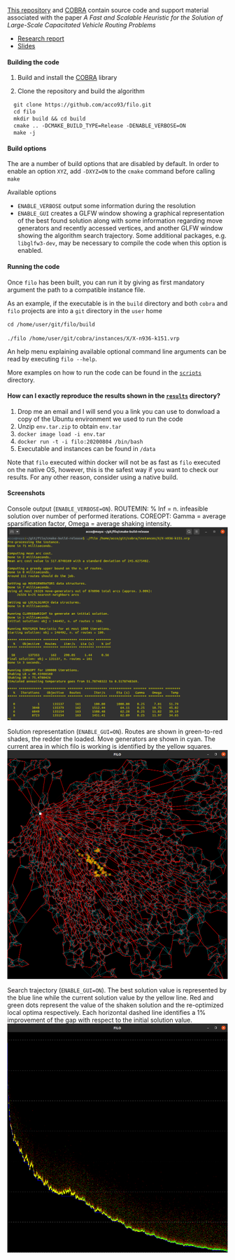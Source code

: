 [This repository](https://github.com/acco93/filo) and [COBRA](https://github.com/acco93/cobra) contain source code and support material associated with the paper *A Fast and Scalable Heuristic for the Solution of Large-Scale Capacitated Vehicle Routing Problems*
- [Research report](https://github.com/acco93/filo/blob/master/docs/report.pdf)
- [Slides](https://github.com/acco93/filo/blob/master/docs/slides.pdf)

#### Building the code

1. Build and install the [COBRA](https://github.com/acco93/cobra) library

2. Clone the repository and build the algorithm

```
  git clone https://github.com/acco93/filo.git
  cd filo
  mkdir build && cd build
  cmake .. -DCMAKE_BUILD_TYPE=Release -DENABLE_VERBOSE=ON
  make -j
```

#### Build options

The are a number of build options that are disabled by default.
In order to enable an option `XYZ`, add `-DXYZ=ON` to the `cmake` command before calling `make`

Available options

* `ENABLE_VERBOSE` output some information during the resolution
* `ENABLE_GUI` creates a GLFW window showing a graphical representation of the best found solution along with some information regarding move generators and recently accessed vertices, and another GLFW window showing the algorithm search trajectory. Some additional packages, e.g. `libglfw3-dev`, may be necessary to compile the code when this option is enabled.

#### Running the code

Once `filo` has been built, you can run it by giving as first mandatory argument the path to a compatible instance file.

As an example, if the executable is in the `build` directory and both `cobra` and `filo` projects are into a `git` directory in the `user` home

```
cd /home/user/git/filo/build

./filo /home/user/git/cobra/instances/X/X-n936-k151.vrp
```

An help menu explaining available optional command line arguments can be read by executing `filo --help`.

More examples on how to run the code can be found in the [`scripts`](https://github.com/acco93/filo/tree/master/scripts) directory.

#### How can I exactly reproduce the results shown in the [`results`](https://github.com/acco93/filo/tree/master/results) directory?

1. Drop me an email and I will send you a link you can use to donwload a copy of the Ubuntu environment we used to run the code
2. Unzip `env.tar.zip` to obtain `env.tar`
3. `docker image load -i env.tar`
3. `docker run -t -i filo:20200804 /bin/bash`
4. Executable and instances can be found in `/data`

Note that `filo` executed within docker will not be as fast as `filo` executed on the native OS, however, this is the safest way if you want to check our results. For any other reason, consider using a native build.

#### Screenshots

Console output (`ENABLE_VERBOSE=ON`). ROUTEMIN: % Inf = n. infeasible solution over number of performed iterations. COREOPT: Gamma = average sparsification factor, Omega = average shaking intensity.
![Console output](images/console.png)

Solution representation (`ENABLE_GUI=ON`). Routes are shown in green-to-red shades, the redder the loaded.
Move generators are shown in cyan. The current area in which filo is working is identified by the yellow squares.
![Solution representation](images/solution.png)

Search trajectory (`ENABLE_GUI=ON`). The best solution value is represented by the blue line while the current solution value by the yellow line. Red and green dots represent the value of the shaken solution and the re-optimized local optima respectively. Each horizontal dashed line identifies a 1% improvement of the gap with respect to the initial solution value.
![Search trajectory](images/trajectory.png)
